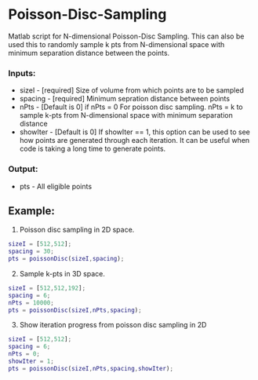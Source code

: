 # Poisson-Disc-Sampling
Matlab script for N-dimensional Poisson-Disc Sampling. This can also be used this to randomly sample k pts from N-dimensional space with minimum separation distance between the points.


### Inputs:  
* sizeI -    [required] Size of volume from which points are to be sampled  
* spacing -  [required] Minimum sepration distance between points  
* nPts -     [Default is 0] if nPts = 0 For poisson disc sampling. nPts = k to sample k-pts from N-dimensional space with minimum separation distance  
* showIter - [Default is 0] If showIter == 1, this option can be used to see how points are generated through each iteration. It can be useful when code is taking a long time to generate points. 

### Output:
* pts -      All eligible points 


## Example:
1. Poisson disc sampling in 2D space.  
```matlab
sizeI = [512,512];  
spacing = 30;  
pts = poissonDisc(sizeI,spacing);  
```
2. Sample k-pts in 3D space.  
```matlab
sizeI = [512,512,192];  
spacing = 6;  
nPts = 10000;  
pts = poissonDisc(sizeI,nPts,spacing);  
```
3. Show iteration progress from poisson disc sampling in 2D  
```matlab
sizeI = [512,512];  
spacing = 6;  
nPts = 0;  
showIter = 1;  
pts = poissonDisc(sizeI,nPts,spacing,showIter);  
```

